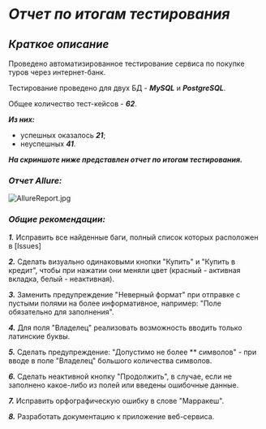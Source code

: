 # ***Отчет по итогам тестирования***
## ***Краткое описание***
Проведено автоматизированное тестирование сервиса по покупке туров через интернет-банк.

Тестирование проведено для двух БД - ***MySQL*** и ***PostgreSQL***.

Общее количество тест-кейсов - ***62***.

***Из них:***
- успешных оказалось ***21***;
- неуспешных ***41***.

***На скриншоте ниже представлен отчет по итогам тестирования.***

### ***Отчет Allure:***
![AllureReport.jpg](..%2F..%2F..%2FDownloads%2FAllureReport.jpg)
</details>

### ***Общие рекомендации:***

***1.*** Исправить все найденные баги, полный список которых расположен в [Issues]

***2.*** Сделать визуально одинаковыми кнопки "Купить" и "Купить в кредит", чтобы при нажатии они меняли цвет (красный - активная вкладка, белый - неактивная).

***3.*** Заменить предупреждение "Неверный формат" при отправке с пустыми полями на более информативное, например: "Поле обязательно для заполнения".

***4.*** Для поля "Владелец" реализовать возможность вводить только латинские буквы.

***5.*** Сделать предупреждение: "Допустимо не более ** символов" - при вводе в поле "Владелец" большого количества символов.

***6.*** Сделать неактивной кнопку "Продолжить", в случае, если не заполнено какое-либо из полей или введены ошибочные данные.

***7.*** Исправить орфографическую ошибку в слове "Марракеш".

***8.*** Разработать документацию к приложение веб-сервиса.